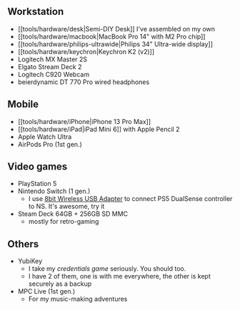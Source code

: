 ## Workstation

- [[tools/hardware/desk|Semi-DIY Desk]] I've assembled on my own
- [[tools/hardware/macbook|MacBook Pro 14" with M2 Pro chip]]
- [[tools/hardware/philips-ultrawide|Philips 34" Ultra-wide display]]
- [[tools/hardware/keychron|Keychron K2 (v2)]]
- Logitech MX Master 2S
- Elgato Stream Deck 2
- Logitech C920 Webcam
- beierdynamic DT 770 Pro wired headphones

## Mobile

- [[tools/hardware/iPhone|iPhone 13 Pro Max]]
- [[tools/hardware/iPad|iPad Mini 6]] with Apple Pencil 2
- Apple Watch Ultra
- AirPods Pro (1st gen.)

## Video games

- PlayStation 5
- Nintendo Switch (1 gen.)
  - I use [8bit Wireless USB Adapter](https://www.8bitdo.com/wireless-usb-adapter/) to connect PS5 DualSense controller to NS. It's awesome, try it
- Steam Deck 64GB + 256GB SD MMC
  - mostly for retro-gaming

## Others

- YubiKey
  - I take my _credentials game_ seriously. You should too.
  - I have 2 of them, one is with me everywhere, the other is kept securely as a backup
- MPC Live (1st gen.)
  - For my music-making adventures